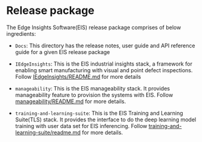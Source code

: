# Release package

The Edge Insights Software(EIS) release package comprises of below ingredients:

* `Docs`:
  This directory has the release notes, user guide and API reference guide for a given EIS
  release package

* `IEdgeInsights`:
  This is the EIS industrial insights stack, a framework for enabling
  smart manufacturing with visual and point defect inspections. Follow
  [IEdgeInsights/README.md](IEdgeInsights/README.md) for more details

* `manageability`:
  This is the EIS manageability stack. It provides manageability feature to provision
  the systems with EIS. Follow [manageability/README.md](manageability/README.md)
  for more details.

* `training-and-learning-suite`:
  This is the EIS Training and Learning Suite(TLS) stack. It provides the interface
  to do the deep learning model training with user data set for EIS inferencing.
  Follow [training-and-learning-suite/readme.md](training-and-learning-suite/readme.md)
  for more details.
